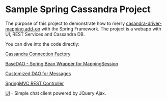Sample Spring Cassandra Project
==============================

The purpose of this project to demonstrate how to merry [casandra-driver-mapping add-on](https://github.com/valchkou/cassandra-driver-mapping) with the Spring Framework.
The project is a webapp with UI, REST Services and Cassandra DB. 

You can dive into the code directly:

[Cassandra Connection Factory](https://github.com/valchkou/SpringFrameworkCassandraSample/blob/master/src/main/java/com/valchkou/sample/dao/CassandraSessionFactory.java)

[BaseDAO - Spring Bean Wrapper for MappingSession](https://github.com/valchkou/SpringFrameworkCassandraSample/blob/master/src/main/java/com/valchkou/sample/dao/BaseDAO.java)

[Customized DAO for Messages](https://github.com/valchkou/SpringFrameworkCassandraSample/blob/master/src/main/java/com/valchkou/sample/dao/MessageDAO.java)

[SpringMVC REST Controller](https://github.com/valchkou/SpringFrameworkCassandraSample/tree/master/src/main/java/com/valchkou/sample/controller)  

[UI](https://github.com/valchkou/SpringFrameworkCassandraSample/tree/master/public) - Simple chat client powered by JQuery Ajax. 

